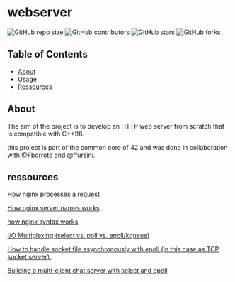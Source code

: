 # webserver

![GitHub repo size](https://img.shields.io/github/repo-size/redadoo/webserver)
![GitHub contributors](https://img.shields.io/github/contributors/redadoo/webserver)
![GitHub stars](https://img.shields.io/github/stars/redadoo/webserver?style=social)
![GitHub forks](https://img.shields.io/github/forks/redadoo/webserver?style=social)

## Table of Contents

- [About](#about)
- [Usage](#usage)
- [Ressources](#ressources)

## About

The aim of the project is to develop an HTTP web server from scratch that is compatible with C++98.

this project is part of the common core of 42 and was done in collaboration with @[Fborroto](https://github.com/Fborroto) and @[ffursini](https://github.com/ffursini).

## ressources

[How nginx processes a request](http://nginx.org/en/docs/http/request_processing.html)

[How nginx server names works](http://nginx.org/en/docs/http/server_names.html)

[how nginx syntax works](http://nginx.org/en/docs/beginners_guide.html)

[I/O Multiplexing (select vs. poll vs. epoll/kqueue)](https://nima101.github.io/io_multiplexing)

[How to handle socket file asynchronously with epoll (in this case as TCP socket server).](https://stackoverflow.com/questions/66916835/c-confused-by-epoll-and-socket-fd-on-linux-systems-and-async-threads)

[Building a multi-client chat server with select and epoll](https://mecha-mind.medium.com/a-non-threaded-chat-server-in-c-53dadab8e8f3)